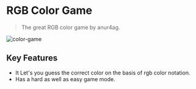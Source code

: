 # RGB Color Game
>The great RGB color game by anur4ag.

![color-game](https://user-images.githubusercontent.com/71564387/103572334-65172580-4ef2-11eb-9c9e-35adf468a893.jpg)

## Key Features
 * It Let's you guess the correct color on the basis of rgb color notation.
 * Has a hard as well as easy game mode.
 

